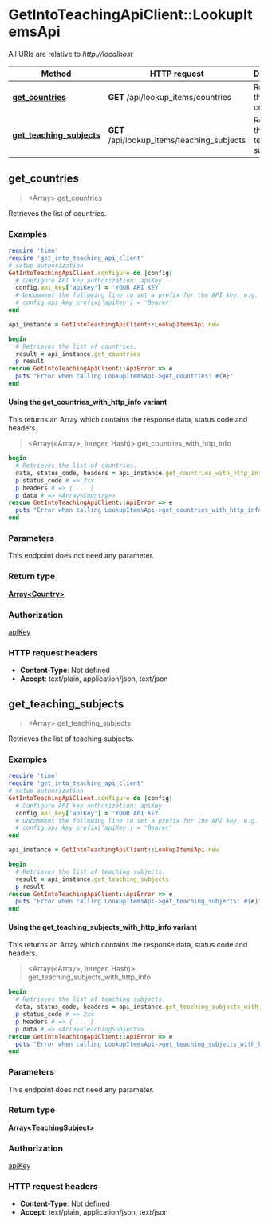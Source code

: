 # GetIntoTeachingApiClient::LookupItemsApi

All URIs are relative to *http://localhost*

| Method | HTTP request | Description |
| ------ | ------------ | ----------- |
| [**get_countries**](LookupItemsApi.md#get_countries) | **GET** /api/lookup_items/countries | Retrieves the list of countries. |
| [**get_teaching_subjects**](LookupItemsApi.md#get_teaching_subjects) | **GET** /api/lookup_items/teaching_subjects | Retrieves the list of teaching subjects. |


## get_countries

> <Array<Country>> get_countries

Retrieves the list of countries.

### Examples

```ruby
require 'time'
require 'get_into_teaching_api_client'
# setup authorization
GetIntoTeachingApiClient.configure do |config|
  # Configure API key authorization: apiKey
  config.api_key['apiKey'] = 'YOUR API KEY'
  # Uncomment the following line to set a prefix for the API key, e.g. 'Bearer' (defaults to nil)
  # config.api_key_prefix['apiKey'] = 'Bearer'
end

api_instance = GetIntoTeachingApiClient::LookupItemsApi.new

begin
  # Retrieves the list of countries.
  result = api_instance.get_countries
  p result
rescue GetIntoTeachingApiClient::ApiError => e
  puts "Error when calling LookupItemsApi->get_countries: #{e}"
end
```

#### Using the get_countries_with_http_info variant

This returns an Array which contains the response data, status code and headers.

> <Array(<Array<Country>>, Integer, Hash)> get_countries_with_http_info

```ruby
begin
  # Retrieves the list of countries.
  data, status_code, headers = api_instance.get_countries_with_http_info
  p status_code # => 2xx
  p headers # => { ... }
  p data # => <Array<Country>>
rescue GetIntoTeachingApiClient::ApiError => e
  puts "Error when calling LookupItemsApi->get_countries_with_http_info: #{e}"
end
```

### Parameters

This endpoint does not need any parameter.

### Return type

[**Array&lt;Country&gt;**](Country.md)

### Authorization

[apiKey](../README.md#apiKey)

### HTTP request headers

- **Content-Type**: Not defined
- **Accept**: text/plain, application/json, text/json


## get_teaching_subjects

> <Array<TeachingSubject>> get_teaching_subjects

Retrieves the list of teaching subjects.

### Examples

```ruby
require 'time'
require 'get_into_teaching_api_client'
# setup authorization
GetIntoTeachingApiClient.configure do |config|
  # Configure API key authorization: apiKey
  config.api_key['apiKey'] = 'YOUR API KEY'
  # Uncomment the following line to set a prefix for the API key, e.g. 'Bearer' (defaults to nil)
  # config.api_key_prefix['apiKey'] = 'Bearer'
end

api_instance = GetIntoTeachingApiClient::LookupItemsApi.new

begin
  # Retrieves the list of teaching subjects.
  result = api_instance.get_teaching_subjects
  p result
rescue GetIntoTeachingApiClient::ApiError => e
  puts "Error when calling LookupItemsApi->get_teaching_subjects: #{e}"
end
```

#### Using the get_teaching_subjects_with_http_info variant

This returns an Array which contains the response data, status code and headers.

> <Array(<Array<TeachingSubject>>, Integer, Hash)> get_teaching_subjects_with_http_info

```ruby
begin
  # Retrieves the list of teaching subjects.
  data, status_code, headers = api_instance.get_teaching_subjects_with_http_info
  p status_code # => 2xx
  p headers # => { ... }
  p data # => <Array<TeachingSubject>>
rescue GetIntoTeachingApiClient::ApiError => e
  puts "Error when calling LookupItemsApi->get_teaching_subjects_with_http_info: #{e}"
end
```

### Parameters

This endpoint does not need any parameter.

### Return type

[**Array&lt;TeachingSubject&gt;**](TeachingSubject.md)

### Authorization

[apiKey](../README.md#apiKey)

### HTTP request headers

- **Content-Type**: Not defined
- **Accept**: text/plain, application/json, text/json

